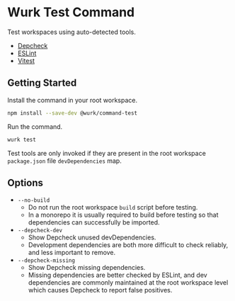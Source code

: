 # Wurk Test Command

Test workspaces using auto-detected tools.

- [Depcheck](https://npmjs.com/package/depcheck)
- [ESLint](https://npmjs.com/package/eslint)
- [Vitest](https://npmjs.com/package/vitest)

## Getting Started

Install the command in your root workspace.

```sh
npm install --save-dev @wurk/command-test
```

Run the command.

```sh
wurk test
```

Test tools are only invoked if they are present in the root workspace `package.json` file `devDependencies` map.

## Options

- `--no-build`
  - Do not run the root workspace `build` script before testing.
  - In a monorepo it is usually required to build before testing so that dependencies can successfully be imported.
- `--depcheck-dev`
  - Show Depcheck unused devDependencies.
  - Development dependencies are both more difficult to check reliably, and less important to remove.
- `--depcheck-missing`
  - Show Depcheck missing dependencies.
  - Missing dependencies are better checked by ESLint, and dev dependencies are commonly maintained at the root workspace level which causes Depcheck to report false positives.
